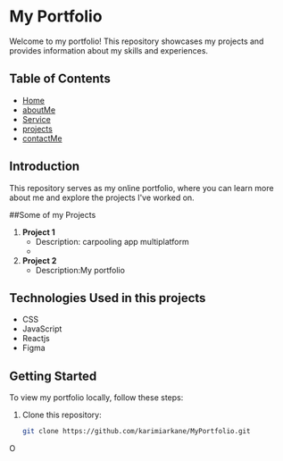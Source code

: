 # My Portfolio

Welcome to my portfolio! This repository showcases my projects and provides information about my skills and experiences.

## Table of Contents

- [Home](#Home)
- [aboutMe](#aboutMe)
- [ Service](#Service)
- [projects](#projects)
- [contactMe](#contactMe)

## Introduction

This repository serves as my online portfolio, where you can learn more about me and explore the projects I've worked on.

##Some of my  Projects

1. **Project 1**
   - Description: carpooling app multiplatform 
   -
2. **Project 2**
   - Description:My portfolio
   


## Technologies Used in this projects


- CSS
- JavaScript 
- Reactjs
- Figma


## Getting Started

To view my portfolio locally, follow these steps:

1. Clone this repository:

   ```bash
   git clone https://github.com/karimiarkane/MyPortfolio.git
O
